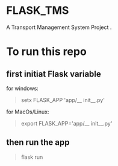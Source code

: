 # FLASK_TMS
A Transport Management System Project .

# To run this repo
## first initiat Flask variable 
for windows: 
> setx FLASK_APP 'app/__ init__.py'

for MacOs/Linux:
> export FLASK_APP='app/__ init__.py'

## then run the app
> flask run
